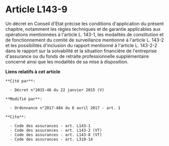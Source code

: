 # Article L143-9

Un décret en Conseil d'Etat précise les conditions d'application du présent chapitre, notamment les règles techniques et de
garantie applicables aux opérations mentionnées à l'article L. 143-1, les modalités de constitution et de fonctionnement du
comité de surveillance mentionné à l'article L. 143-2 et les possibilités d'inclusion du rapport mentionné à l'article L.
143-2-2 dans le rapport sur la solvabilité et la situation financière de l'entreprise d'assurance ou du fonds de retraite
professionnelle supplémentaire concerné ainsi que les modalités de sa mise à disposition.

**Liens relatifs à cet article**

	**Cité par**:

	  - Décret n°2015-46 du 22 janvier 2015 (V)

	**Modifié par**:

	  - Ordonnance n°2017-484 du 6 avril 2017 - art. 1

	**Cite**:

	  - Code des assurances - art. L143-1
	  - Code des assurances - art. L143-2 (VT)
	  - Code des assurances - art. L143-8 (VT)
	  - Code des assurances - art. L310-14

